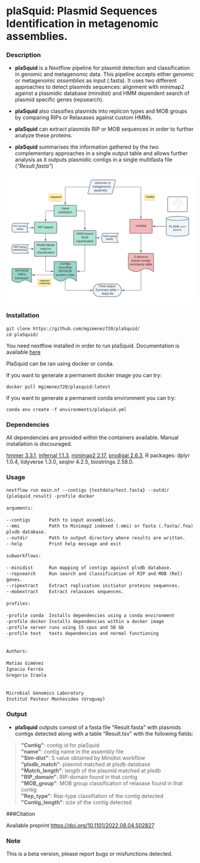 # plaSquid: **Pla**smid **S**e**q**uences **Id**entification in metagenomic assemblies.  

### Description

- **plaSquid** is a Nextflow pipeline for plasmid detection and classification in genomic and metagenomic data. This pipeline accepts either genomic or metagenomic *assemblies* as input (.fasta). It uses two different approaches to detect plasmids sequences: alignment with minimap2 against a plasmidic database (minidist) and HMM dependent search of plasmid specific genes (repsearch).

- **plaSquid** also classifies plasmids into replicon types and MOB groups by comparing RIPs or Relaxases against custom HMMs. 

- **plaSquid** can extract plasmids RIP or MOB sequences in order to further analyze these proteins.   

- **plaSquid** summarises the information gathered by the two complementary approaches in a single output table and allows further analysis as it outputs plasmidic contigs in a single multifasta file (*"Result.fasta"*)

![Pipeline overview](./img/plaSquid_pipeline.png)

### Installation

    git clone https://github.com/mgimenez720/plaSquid/
    cd plaSquid/
    
You need nextflow installed in order to run plaSquid. Documentation is available [here](https://www.nextflow.io/docs/latest/getstarted.html)     
    
PlaSquid can be ran using docker or conda.  

If you want to generate a permanent docker image you can try:
    
    docker pull mgimenez720/plasquid:latest
    
If you want to generate a permanent conda environment you can try:

    conda env create -f environments/plaSquid.yml


### Dependencies

All dependencies are provided within the containers available. Manual installation is discouraged. 

[hmmer 3.3.1](http://hmmer.org/download.html),
[infernal 1.1.3](http://eddylab.org/infernal/),
[minimap2 2.17](https://github.com/lh3/minimap2),
[prodigal 2.6.3](https://github.com/hyattpd/Prodigal),
R packages:
dplyr 1.0.4,
tidyverse 1.3.0,
seqinr 4.2.5,
biostrings 2.58.0.


### Usage 


    nextflow run main.nf --contigs {testdata/test.fasta} --outdir {plaSquid_result} -profile docker

    arguments:

    --contigs       Path to input assemblies.
    --mmi           Path to Minimap2 indexed (.mmi) or fasta (.fasta/.fna) plsdb database.
    --outdir        Path to output directory where results are written.
    --help          Print help message and exit

    subworkflows:

    --minidist      Run mapping of contigs against plsdb database.
    --repsearch     Run search and classification of RIP and MOB (Rel) genes.
    --ripextract    Extract replication initiator proteins sequences.
    --mobextract    Extract relaxases sequences.
    
    profiles:

    -profile conda  Installs dependencies using a conda environment
    -profile docker Installs dependencies within a docker image
    -profile server runs using 15 cpus and 50 Gb
    -profile test   tests dependencies and normal functioning


    Authors:

    Matías Giménez
    Ignacio Ferrés
    Gregorio Iraola


    Microbial Genomics Laboratory
    Institut Pasteur Montevideo (Uruguay)

### Output

- **plaSquid** outputs consist of a fasta file "Result.fasta" with plasmids contigs detected along with a table "Result.tsv" with the following fields: 

>**"Contig"**: contig id for plaSquid   
**"name"**: contig name in the assembly file  
**"Sim-dist"**: S value obtained by Minidist workflow  
**"plsdb_match"**: plasmid matched at plsdb database  
**"Match_length"**: length of the plasmid matched at plsdb  
**"RIP_domain"**: RIP-domain found in that contig   
**"MOB_group"**: MOB group classification of relaxase found in that contig   
**"Rep_type"**: Rep-type classifiation of the contig detected  
**"Contig_length"**: size of the contig detected  

###Citation 

Available preprint 
https://doi.org/10.1101/2022.08.04.502827

### Note

This is a beta version, please report bugs or misfunctions detected.
